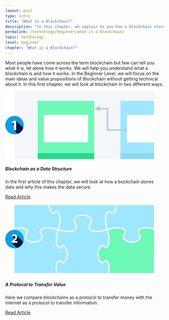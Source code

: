 ```yaml
---
layout: post
type: intro
title: "What is a Blockchain?"
description: "In this chapter, we explain to you how a blockchain stores data and why this makes it suitable to transfer value."
permalink: /technology/beginner/what-is-a-blockchain/
topic: technology
level: beginner
chapter: "What is a Blockchain?"
---
```


Most people have come across the term blockchain but few can tell you what it is, let alone how it works. We will help you understand what a blockchain is and how it works. In the Beginner Level, we will focus on the main ideas and value propositions of Blockchain without getting technical about it. In this first chapter, we will look at blockchain in two different ways.


<div class="row mt-5">
    <div class="col-md-3">
        <a href="{{ site.baseurl }}{% post_url /technology/beginner/2020-01-02-blockchain-as-a-data-structure %}">
            <img src="/assets/post_files/technology/beginner/what-is-a-blockchain/data_struct.svg" alt="Blockchain as a Data Structure" />
        </a>
    </div>
    <div class="col-md-9">
        <h5 class="intro-article-title">Blockchain as a Data Structure</h5>
        <p class="mb-1">
            In the first article of this chapter, we will look at how a bockchain stores data and why this makes the data secure.
        </p>
        <p class="mb-0">
            <a class="font-weight-bold" href="{{ site.baseurl }}{% post_url /technology/beginner/2020-01-02-blockchain-as-a-data-structure %}">Read Article</a>
        </p>
    </div>
</div>

<div class="row mt-5">
    <div class="col-md-3">
        <a href="{{ site.baseurl }}{% post_url /technology/beginner/2020-01-03-a-protocol-to-transfer-value %}">
            <img src="/assets/post_files/technology/beginner/what-is-a-blockchain/protocol.svg" alt="A Protocol to Transfer Value" />
        </a>
    </div>
    <div class="col-md-9">
        <h5 class="intro-article-title">A Protocol to Transfer Value</h5>
        <p class="mb-1">
            Here we compare blockchains as a protocol to transfer money with the internet as a protocol to transfer information.
        </p>
        <p class="mb-0">
            <a class="font-weight-bold" href="{{ site.baseurl }}{% post_url /technology/beginner/2020-01-03-a-protocol-to-transfer-value %}">Read Article</a>
        </p>
    </div>
</div>
